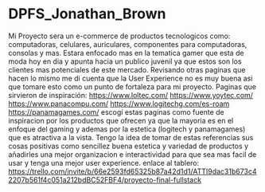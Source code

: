 # DPFS_Jonathan_Brown
Mi Proyecto sera un e-commerce de productos tecnologicos como: computadoras, celulares, auriculares, componentes para computadoras, consolas y mas.
Estara enfocado mas en la tematica gamer que esta de moda hoy en dia y apunta hacia un publico juvenil ya que estos son los clientes mas potenciales de este mercado. Revisando otras paginas que hacen lo mismo me di cuenta que la User Experience no es muy buena asi que tomare esto como un punto de fortaleza para mi proyecto.
Paginas que sirvieron de inspiración: https://www.loltec.com/ https://www.yoytec.com/ https://www.panacompu.com/ https://www.logitechg.com/es-roam https://panamagames.com/
escogí estas paginas como fuente de inspiracion por los productos que ofrecen ya que la mayoria es en el enfoque del gaming y ademas por la estetica (logitech y panamagames) que es atractiva a la vista.
Tengo la idea de tomar de estas referencias sus cosas positivas como sencillez buena estetica y variedad de productos y añadirles una mejor organizacion e interactividad para que sea mas facil de usar y tenga una mejor user experience.
enlace al tablero: https://trello.com/invite/b/66e2593fd65325b87a42d1d1/ATTI9dac31b673c42207b561f4c051a212bdBC52FBF4/proyecto-final-fullstack
